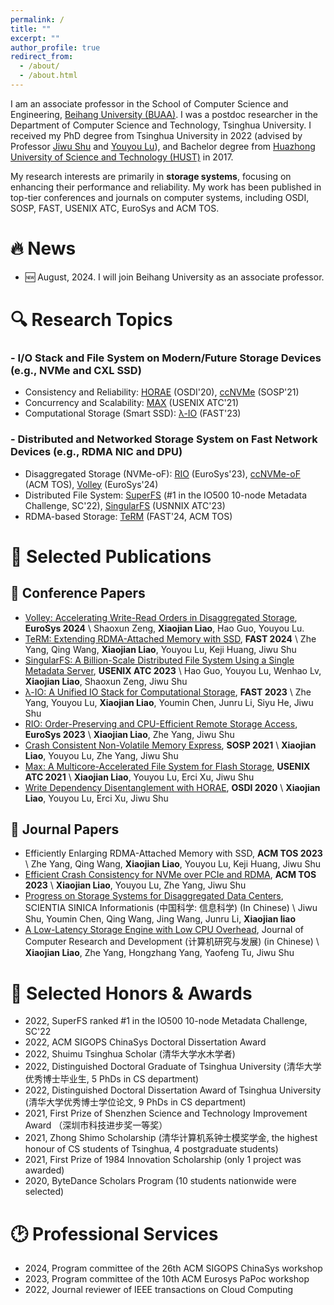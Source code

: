 ```yaml
---
permalink: /
title: ""
excerpt: ""
author_profile: true
redirect_from: 
  - /about/
  - /about.html
---
```


<span class='anchor' id='about-me'></span>

I am an associate professor in the School of Computer Science and Engineering, [Beihang University (BUAA)](https://ev.buaa.edu.cn/). 
I was a postdoc researcher in the Department of Computer Science and Technology, Tsinghua University. 
I received my PhD degree from Tsinghua University in 2022 (advised by Professor [Jiwu Shu](https://storage.cs.tsinghua.edu.cn/~jiwu-shu/) and [Youyou Lu](https://storage.cs.tsinghua.edu.cn/~lu/)), and Bachelor degree from [Huazhong University of Science and Technology (HUST)](https://english.hust.edu.cn/) in 2017. 

My research interests are primarily in **storage systems**, focusing on enhancing their performance and reliability.
My work has been published in top-tier conferences and journals on computer systems, including OSDI, SOSP, FAST, USENIX ATC, EuroSys and ACM TOS. 

<span class='anchor' id='news'></span>

# 🔥 News
- 🆕 August, 2024. I will join Beihang University as an associate professor.

<span class='anchor' id='research'></span>

# 🔍 Research Topics

### - I/O Stack and File System on Modern/Future Storage Devices (e.g., NVMe and CXL SSD)
- Consistency and Reliability: [HORAE](https://www.usenix.org/conference/osdi20/presentation/liao) (OSDI'20), [ccNVMe](https://dl.acm.org/doi/10.1145/3477132.3483592) (SOSP'21)
- Concurrency and Scalability: [MAX](https://www.usenix.org/conference/atc21/presentation/liao) (USENIX ATC'21)
- Computational Storage (Smart SSD): [λ-IO](https://www.usenix.org/conference/fast23/presentation/yang-zhe) (FAST'23)

### - Distributed and Networked Storage System on Fast Network Devices (e.g., RDMA NIC and DPU)
- Disaggregated Storage (NVMe-oF): [RIO](https://dl.acm.org/doi/abs/10.1145/3552326.3567495) (EuroSys'23), [ccNVMe-oF](https://dl.acm.org/doi/full/10.1145/3568428) (ACM TOS), [Volley](https://dl.acm.org/doi/10.1145/3627703.3650090) (EuroSys'24)
- Distributed File System: [SuperFS](https://io500.org/list/sc22/ten?sort=io500_md&direction=desc) (#1 in the IO500 10-node Metadata Challenge, SC'22), [SingularFS](https://www.usenix.org/conference/atc23/presentation/guo) (USNNIX ATC'23)
- RDMA-based Storage: [TeRM](https://www.usenix.org/conference/fast24/presentation/yang-zhe) (FAST'24, ACM TOS)
<span class='anchor' id='pubs'></span>

# 📝 Selected Publications

## 📰 Conference Papers

- [Volley: Accelerating Write-Read Orders in Disaggregated Storage](https://dl.acm.org/doi/10.1145/3627703.3650090), **EuroSys 2024**  \\
Shaoxun Zeng, **Xiaojian Liao**, Hao Guo, Youyou Lu.
- [TeRM: Extending RDMA-Attached Memory with SSD](https://www.usenix.org/conference/fast24/presentation/yang-zhe), **FAST 2024** \\
Zhe Yang, Qing Wang, **Xiaojian Liao**, Youyou Lu, Keji Huang, Jiwu Shu
- [SingularFS: A Billion-Scale Distributed File System Using a Single Metadata Server](https://www.usenix.org/conference/atc23/presentation/guo), **USENIX ATC 2023** \\
Hao Guo, Youyou Lu, Wenhao Lv, **Xiaojian Liao**, Shaoxun Zeng, Jiwu Shu
- [λ-IO: A Unified IO Stack for Computational Storage](https://www.usenix.org/conference/fast23/presentation/yang-zhe), **FAST 2023** \\
Zhe Yang, Youyou Lu, **Xiaojian Liao**, Youmin Chen, Junru Li, Siyu He, Jiwu Shu
- [RIO: Order-Preserving and CPU-Efficient Remote Storage Access](https://dl.acm.org/doi/abs/10.1145/3552326.3567495), **EuroSys 2023** \\
**Xiaojian Liao**, Zhe Yang, Jiwu Shu
- [Crash Consistent Non-Volatile Memory Express](https://dl.acm.org/doi/10.1145/3477132.3483592), **SOSP 2021** \\
**Xiaojian Liao**, Youyou Lu, Zhe Yang, Jiwu Shu
- [Max: A Multicore-Accelerated File System for Flash Storage](https://www.usenix.org/conference/atc21/presentation/liao), **USENIX ATC 2021** \\
**Xiaojian Liao**, Youyou Lu, Erci Xu, Jiwu Shu
- [Write Dependency Disentanglement with HORAE](https://www.usenix.org/conference/osdi20/presentation/liao), **OSDI 2020** \\
**Xiaojian Liao**, Youyou Lu, Erci Xu, Jiwu Shu

## 📖 Journal Papers
- Efficiently Enlarging RDMA-Attached Memory with SSD, **ACM TOS 2023** \\
Zhe Yang, Qing Wang, **Xiaojian Liao**, Youyou Lu, Keji Huang, Jiwu Shu
- [Efficient Crash Consistency for NVMe over PCIe and RDMA](https://dl.acm.org/doi/full/10.1145/3568428), **ACM TOS 2023** \\
**Xiaojian Liao**, Youyou Lu, Zhe Yang, Jiwu Shu
- [Progress on Storage Systems for Disaggregated Data Centers](http://scis.scichina.com/cn/2023/SSI-2023-0034.pdf), SCIENTIA SINICA Informationis (中国科学: 信息科学) (In Chinese) \\
Jiwu Shu, Youmin Chen, Qing Wang, Jing Wang, Junru Li, **Xiaojian liao**
- [A Low-Latency Storage Engine with Low CPU Overhead](https://crad.ict.ac.cn/article/doi/10.7544/issn1000-1239.20210574), Journal of Computer Research and Development (计算机研究与发展) (in Chinese) \\
**Xiaojian Liao**, Zhe Yang, Hongzhang Yang, Yaofeng Tu, Jiwu Shu

<span class='anchor' id='awards'></span>

# 🏅 Selected Honors & Awards

- 2022, SuperFS ranked #1 in the IO500 10-node Metadata Challenge, SC'22
- 2022, ACM SIGOPS ChinaSys Doctoral Dissertation Award
- 2022, Shuimu Tsinghua Scholar (清华大学水木学者)
- 2022, Distinguished Doctoral Graduate of Tsinghua University (清华大学优秀博士毕业生, 5 PhDs in CS department)
- 2022, Distinguished Doctoral Dissertation Award of Tsinghua University (清华大学优秀博士学位论文, 9 PhDs in CS department)
- 2021, First Prize of Shenzhen Science and Technology Improvement Award （深圳市科技进步奖一等奖）
- 2021, Zhong Shimo Scholarship (清华计算机系钟士模奖学金, the highest honour of CS students of Tsinghua, 4 postgraduate students)
- 2021, First Prize of 1984 Innovation Scholarship (only 1 project was awarded)
- 2020, ByteDance Scholars Program (10 students nationwide were selected)

<span class='anchor' id='services'></span>

# 🕑 Professional Services

- 2024, Program committee of the 26th ACM SIGOPS ChinaSys workshop 
- 2023, Program committee of the 10th ACM Eurosys PaPoc workshop
- 2022, Journal reviewer of IEEE transactions on Cloud Computing
